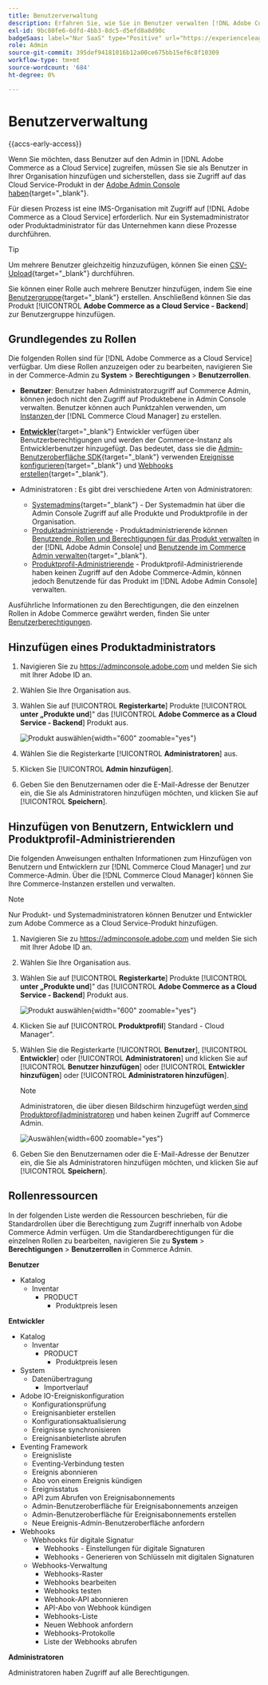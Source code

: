 ```yaml
---
title: Benutzerverwaltung
description: Erfahren Sie, wie Sie in Benutzer verwalten [!DNL Adobe Commerce as a Cloud Service].
exl-id: 9bc80fe6-6dfd-4bb3-8dc5-d5efd8a8d90c
badgeSaas: label="Nur SaaS" type="Positive" url="https://experienceleague.adobe.com/de/docs/commerce/user-guides/product-solutions" tooltip="Gilt nur für Adobe Commerce as a Cloud Service- und Adobe Commerce Optimizer-Projekte (von Adobe verwaltete SaaS-Infrastruktur)."
role: Admin
source-git-commit: 395def94181016b12a00ce675bb15ef6c8f10309
workflow-type: tm+mt
source-wordcount: '684'
ht-degree: 0%

---
```


# Benutzerverwaltung

{{accs-early-access}}

Wenn Sie möchten, dass Benutzer auf den Admin in [!DNL Adobe Commerce as a Cloud Service] zugreifen, müssen Sie sie als Benutzer in Ihrer Organisation hinzufügen und sicherstellen, dass sie Zugriff auf das Cloud Service-Produkt in der [Adobe Admin Console haben](https://adminconsole.adobe.com){target="_blank"}.

Für diesen Prozess ist eine IMS-Organisation mit Zugriff auf [!DNL Adobe Commerce as a Cloud Service] erforderlich. Nur ein Systemadministrator oder Produktadministrator für das Unternehmen kann diese Prozesse durchführen.

>[!TIP]
>
>Um mehrere Benutzer gleichzeitig hinzuzufügen, können Sie einen [CSV-Upload](https://helpx.adobe.com/de/enterprise/using/bulk-upload-users.html){target="_blank"} durchführen.
> 
> Sie können einer Rolle auch mehrere Benutzer hinzufügen, indem Sie eine [Benutzergruppe](https://helpx.adobe.com/de/enterprise/using/user-groups.html){target="_blank"} erstellen. Anschließend können Sie das Produkt [!UICONTROL **Adobe Commerce as a Cloud Service - Backend**] zur Benutzergruppe hinzufügen.

## Grundlegendes zu Rollen

Die folgenden Rollen sind für [!DNL Adobe Commerce as a Cloud Service] verfügbar. Um diese Rollen anzuzeigen oder zu bearbeiten, navigieren Sie in der Commerce-Admin zu **System** > **Berechtigungen** > **Benutzerrollen**.

* **Benutzer**: Benutzer haben Administratorzugriff auf Commerce Admin, können jedoch nicht den Zugriff auf Produktebene in Admin Console verwalten. Benutzer können auch Punktzahlen verwenden, um [ Instanzen ](./getting-started.md#create-an-instance) der [!DNL Commerce Cloud Manager] zu erstellen.

* [**Entwickler**](https://helpx.adobe.com/de/enterprise/using/manage-developers.html#Adddevelopers){target="_blank"} Entwickler verfügen über Benutzerberechtigungen und werden der Commerce-Instanz als Entwicklerbenutzer hinzugefügt. Das bedeutet, dass sie die [Admin-Benutzeroberfläche SDK](https://developer.adobe.com/commerce/extensibility/admin-ui-sdk/){target="_blank"} verwenden [Ereignisse konfigurieren](https://developer.adobe.com/commerce/extensibility/events/){target="_blank"} und [Webhooks erstellen](https://developer.adobe.com/commerce/extensibility/webhooks/){target="_blank"}.

* Administratoren : Es gibt drei verschiedene Arten von Administratoren:
   * [Systemadmins](https://helpx.adobe.com/de/enterprise/using/admin-roles.html){target="_blank"} - Der Systemadmin hat über die Admin Console Zugriff auf alle Produkte und Produktprofile in der Organisation.
   * [Produktadministrierende](#add-a-product-admin) - Produktadministrierende können [Benutzende, Rollen und Berechtigungen für das Produkt verwalten](#add-users-and-admins) in der [!DNL Adobe Admin Console] und [Benutzende im Commerce Admin verwalten](https://experienceleague.adobe.com/de/docs/commerce-admin/systems/user-accounts/permissions-users-all#create-a-user){target="_blank"}.
   * [Produktprofil-Administrierende](#add-users-developers-and-product-profile-admins) - Produktprofil-Administrierende haben keinen Zugriff auf den Adobe Commerce-Admin, können jedoch Benutzende für das Produkt im [!DNL Adobe Admin Console] verwalten.

Ausführliche Informationen zu den Berechtigungen, die den einzelnen Rollen in Adobe Commerce gewährt werden, finden Sie unter [Benutzerberechtigungen](#user-permissions).

## Hinzufügen eines Produktadministrators

1. Navigieren Sie zu https://adminconsole.adobe.com und melden Sie sich mit Ihrer Adobe ID an.

1. Wählen Sie Ihre Organisation aus.

1. Wählen Sie auf [!UICONTROL **Registerkarte**] Produkte [!UICONTROL **unter „Produkte und**]&quot; das [!UICONTROL **Adobe Commerce as a Cloud Service - Backend**] Produkt aus.

   ![Produkt auswählen](./assets/backend.png){width="600" zoomable="yes"}

1. Wählen Sie die Registerkarte [!UICONTROL **Administratoren**] aus.

1. Klicken Sie [!UICONTROL **Admin hinzufügen**].

1. Geben Sie den Benutzernamen oder die E-Mail-Adresse der Benutzer ein, die Sie als Administratoren hinzufügen möchten, und klicken Sie auf [!UICONTROL **Speichern**].

## Hinzufügen von Benutzern, Entwicklern und Produktprofil-Administrierenden

Die folgenden Anweisungen enthalten Informationen zum Hinzufügen von Benutzern und Entwicklern zur [!DNL Commerce Cloud Manager] und zur Commerce-Admin. Über die [!DNL Commerce Cloud Manager] können Sie Ihre Commerce-Instanzen erstellen und verwalten.

>[!NOTE]
>
>Nur Produkt- und Systemadministratoren können Benutzer und Entwickler zum Adobe Commerce as a Cloud Service-Produkt hinzufügen.

1. Navigieren Sie zu https://adminconsole.adobe.com und melden Sie sich mit Ihrer Adobe ID an.

1. Wählen Sie Ihre Organisation aus.

1. Wählen Sie auf [!UICONTROL **Registerkarte**] Produkte [!UICONTROL **unter „Produkte und**]&quot; das [!UICONTROL **Adobe Commerce as a Cloud Service - Backend**] Produkt aus.

   ![Produkt auswählen](./assets/backend.png){width="600" zoomable="yes"}

1. Klicken Sie auf [!UICONTROL **Produktprofil**] Standard - Cloud Manager&quot;.

1. Wählen Sie die Registerkarte [!UICONTROL **Benutzer**], [!UICONTROL **Entwickler**] oder [!UICONTROL **Administratoren**] und klicken Sie auf [!UICONTROL **Benutzer hinzufügen**] oder [!UICONTROL **Entwickler hinzufügen**] oder [!UICONTROL **Administratoren hinzufügen**].

   >[!NOTE]
   >
   >Administratoren, die über diesen Bildschirm hinzugefügt werden[ sind Produktprofiladministratoren](#understanding-roles) und haben keinen Zugriff auf Commerce Admin.

   ![Auswählen](./assets/tab-select.png){width=600 zoomable="yes"}

1. Geben Sie den Benutzernamen oder die E-Mail-Adresse der Benutzer ein, die Sie als Administratoren hinzufügen möchten, und klicken Sie auf [!UICONTROL **Speichern**].

## Rollenressourcen

In der folgenden Liste werden die Ressourcen beschrieben, für die Standardrollen über die Berechtigung zum Zugriff innerhalb von Adobe Commerce Admin verfügen. Um die Standardberechtigungen für die einzelnen Rollen zu bearbeiten, navigieren Sie zu **System** > **Berechtigungen** > **Benutzerrollen** in Commerce Admin.

**Benutzer**

* Katalog
   * Inventar
      * PRODUCT
         * Produktpreis lesen

**Entwickler**

* Katalog
   * Inventar
      * PRODUCT
         * Produktpreis lesen
* System
   * Datenübertragung
      * Importverlauf
* Adobe IO-Ereigniskonfiguration
   * Konfigurationsprüfung
   * Ereignisanbieter erstellen
   * Konfigurationsaktualisierung
   * Ereignisse synchronisieren
   * Ereignisanbieterliste abrufen
* Eventing Framework
   * Ereignisliste
   * Eventing-Verbindung testen
   * Ereignis abonnieren
   * Abo von einem Ereignis kündigen
   * Ereignisstatus
   * API zum Abrufen von Ereignisabonnements
   * Admin-Benutzeroberfläche für Ereignisabonnements anzeigen
   * Admin-Benutzeroberfläche für Ereignisabonnements erstellen
   * Neue Ereignis-Admin-Benutzeroberfläche anfordern
* Webhooks
   * Webhooks für digitale Signatur
      * Webhooks - Einstellungen für digitale Signaturen
      * Webhooks - Generieren von Schlüsseln mit digitalen Signaturen
   * Webhooks-Verwaltung
      * Webhooks-Raster
      * Webhooks bearbeiten
      * Webhooks testen
      * Webhook-API abonnieren
      * API-Abo von Webhook kündigen
      * Webhooks-Liste
      * Neuen Webhook anfordern
      * Webhooks-Protokolle
      * Liste der Webhooks abrufen

**Administratoren**

Administratoren haben Zugriff auf alle Berechtigungen.

